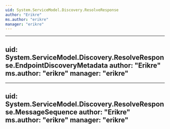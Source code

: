 ```yaml
---
uid: System.ServiceModel.Discovery.ResolveResponse
author: "Erikre"
ms.author: "erikre"
manager: "erikre"
---
```


---
uid: System.ServiceModel.Discovery.ResolveResponse.EndpointDiscoveryMetadata
author: "Erikre"
ms.author: "erikre"
manager: "erikre"
---

---
uid: System.ServiceModel.Discovery.ResolveResponse.MessageSequence
author: "Erikre"
ms.author: "erikre"
manager: "erikre"
---
